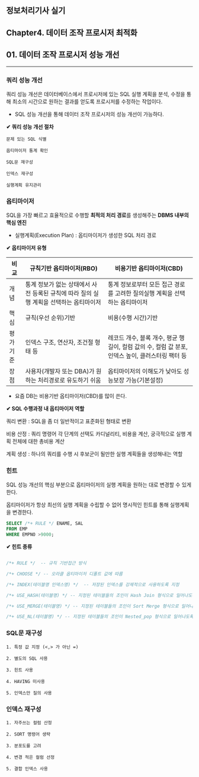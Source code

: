 ## 정보처리기사 실기

## Chapter4. 데이터 조작 프로시저 최적화

## 01. 데이터 조작 프로시저 성능 개선

<hr>

### 쿼리 성능 개선

쿼리 성능 개선은 데이터베이스에서 프로시저에 있는 SQL 실행 계획을 분석, 수정을 통해 최소의 시간으로 원하는 결과를 얻도록 프로시저를 수정하는 작업이다.

- SQL 성능 개선을 통해 데이터 조작 프로시저의 성능 개선이 가능하다.

**✔ 쿼리 성능 개선 절차**

```
문제 있는 SQL 식별

옵티마이저 통계 확인

SQL문 재구성

인덱스 재구성

실행계획 유지관리
```

### 옵티마이저

SQL을 가장 빠르고 효율적으로 수행할 **최적의 처리 경로**를 생성해주는 **DBMS 내부의 핵심 엔진**

- 실행계획(Execution Plan) : 옵티마이저가 생성한 SQL 처리 경로

**✔ 옵티마이저 유형**

|비교|규칙기반 옵티마이저(RBO)|비용기반 옵티마이저(CBD)|
|--|--|--|
|개념|통계 정보가 없는 상태에서 사전 등록된 규칙에 따라 질의 실행 계획을 선택하는 옵티마이저|통계 정보로부터 모든 접근 경로를 고려한 질의실행 계획을 선택하는 옵티마이저|
|핵심|규칙(우선 순위)기반|비용(수행 시간)기반|
|평가기준|인덱스 구조, 연산자, 조건절 형태 등|레코드 개수, 블록 개수, 평균 행 길이, 컬럼 값의 수, 컬럼 값 분포, 인덱스 높이, 클러스터링 팩터 등|
|장점|사용자(개발자 또는 DBA)가 원하는 처리경로로 유도하기 쉬움|옵티마이저의 이해도가 낮아도 성능보장 가능(기본설정)|

- 요즘 DB는 비용기반 옵티마이저(CBD)를 많이 쓴다.

**✔ SQL 수행과정 내 옵티마이저 역할**

쿼리 변환 : SQL을 좀 더 일반적이고 표준화된 형태로 변환

비용 산정 : 쿼리 명령어 각 단계의 선택도 카디널리티, 비용을 계산, 궁극적으로 실행 계획 전체에 대한 총비용 계산

계획 생성 : 하나의 쿼리를 수행 시 후보군이 될만한 실행 계획들을 생성해내는 역할

### 힌트

SQL 성능 개선의 핵심 부분으로 옵티마이저의 실행 계획을 원하는 대로 변경할 수 있게 한다.

옵티마이저가 항상 최선의 실행 계획을 수립할 수 없어 명시적인 힌트를 통해 실행계획을 변경한다.

```sql
SELECT /*+ RULE */ ENAME, SAL
FROM EMP
WHERE EMPNO >9000;
```

**✔ 힌트 종류**

```sql

/*+ RULE */  -- 규칙 기반접근 방식

/*+ CHOOSE */ -- 오라클 옵티마이저 디폴트 값에 따름

/*+ INDEX(테이블명 인덱스명) */  -- 저장된 인덱스를 강제적으로 사용하도록 지정

/*+ USE_HASH(테이블명) */ -- 지정된 테이블들의 조인이 Hash Join 형식으로 일어나도록 유도

/*+ USE_MERGE(테이블명) */ -- 지정된 테이블들의 조인이 Sort Merge 형식으로 일어나도록 유도

/*+ USE_NL(테이블명) */ -- 지정된 테이블들의 조인이 Nested_pop 형식으로 일어나도록 유도
```

### SQL문 재구성

```
1. 특정 값 지정 (<,> 가 아닌 =)

2. 별도의 SQL 사용

3. 힌트 사용

4. HAVING 미사용

5. 인덱스만 질의 사용
```

###  인덱스 재구성

```
1. 자주쓰는 컬럼 산정

2. SORT 명령어 생략

3. 분포도를 고려

4. 변경 적은 컬럼 선정

5. 결합 인덱스 사용
```